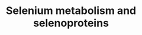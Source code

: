 ---
annotations:
- id: PW:0000133
  parent: classic metabolic pathway
  type: Pathway Ontology
  value: selenoamino acid metabolic pathway
authors:
- Susan
- Thomas
- 137.120.89.28
- MaintBot
- MartijnVanIersel
- Egoyenechea
- Khanspers
- Evelo
- Andra
- AlexanderPico
- Strand
- Egonw
- Mkutmon
- L Dupuis
- Eweitz
citedin: ''
communities:
- Micronutrients
- ONTOX
description: Organic and inorganic sources of selenium from diet are metabolised by
  a series of reactions, leading to SeC biosynthesis and transcriptional regulation
  of a set of selenoproteins. Also refer to the selenoprotein database at [www.selenodb.org](http://www.selenodb.org).  Proteins
  on this pathway have targeted assays available via the [CPTAC Assay Portal](https://assays.cancer.gov/available_assays?wp_id=WP28).
last-edited: 2025-03-09
ndex: null
organisms:
- Homo sapiens
redirect_from:
- /index.php/Pathway:WP28
- /instance/WP28
- /instance/WP28_r137819
revision: r137819
schema-jsonld:
- '@context': https://schema.org/
  '@id': https://wikipathways.github.io/pathways/WP28.html
  '@type': Dataset
  creator:
    '@type': Organization
    name: WikiPathways
  description: Organic and inorganic sources of selenium from diet are metabolised
    by a series of reactions, leading to SeC biosynthesis and transcriptional regulation
    of a set of selenoproteins. Also refer to the selenoprotein database at [www.selenodb.org](http://www.selenodb.org).  Proteins
    on this pathway have targeted assays available via the [CPTAC Assay Portal](https://assays.cancer.gov/available_assays?wp_id=WP28).
  keywords:
  - CREM
  - Cystathionine g-lyase
  - DIO1
  - DIO2
  - DIO3
  - FOS
  - Fabp1
  - GPX1
  - GPX2
  - GPX3
  - GPX4
  - GPX6
  - Hydrogen selenide
  - JUN
  - MethylSelenol MeSeH
  - NFKB-p105
  - NFKB-p65
  - Nfe2l2
  - Pouf2f1
  - Pstk
  - Rpl30
  - SBP2
  - SEPN1
  - SEPP1
  - SPS2
  - Sars
  - Sars2
  - Scly
  - SeC
  - SeMet
  - Secp43
  - SelH
  - SelI
  - SelK
  - SelM
  - SelO
  - SelS
  - SelT
  - SelV
  - Selenate
  - Selenbp1
  - Selenite
  - Selenophosphate
  - Sep15
  - SepW
  - SepX1
  - Sephs1
  - Sephs2
  - Sla
  - Sp1
  - Sp3
  - TXNRD1
  - TXNRD2
  - TXNRD3
  - eEFSec
  license: CC0
  name: Selenium metabolism and selenoproteins
seo: CreativeWork
title: Selenium metabolism and selenoproteins
wpid: WP28
---